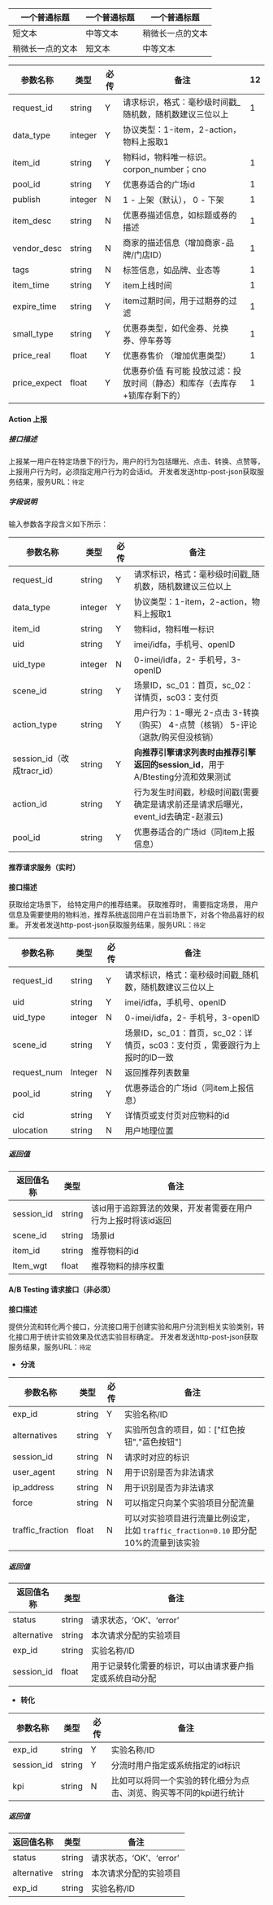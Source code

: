 

| 一个普通标题 | 一个普通标题 | 一个普通标题 |
| ------ | ------ | ------ |
| 短文本 | 中等文本 | 稍微长一点的文本 |
| 稍微长一点的文本 | 短文本 | 中等文本 |



| 参数名称         | 类型      | 必传   | 备注                                     | 12 |
| ------------ | ------- | ---- | -------------------------------------- |--------------------------------------|
| request_id   | string  | Y    | 请求标识，格式：毫秒级时间戳_随机数，随机数建议三位以上| 1 |
| data_type    | integer | Y    | 协议类型：1-item，2-action，物料上报取1|
| item_id      | string  | Y    | 物料id，物料唯一标识。corpon_number；cno          | 1 |
| pool_id      | string  | Y    | 优惠券适合的广场id                             | 1 |
| publish      | integer | N    | 1 - 上架（默认）， 0 - 下架                     | 1 |
| item_desc    | string  | N    | 优惠券描述信息，如标题或券的描述                       | 1 |
| vendor_desc  | string  | N    | 商家的描述信息（增加商家-品牌/门店ID）                  | 1 |
| tags         | string  | N    | 标签信息，如品牌、业态等                           | 1 |
| item_time    | string  | Y    | item上线时间                               | 1 |
| expire_time  | string  | Y    | item过期时间，用于过期券的过滤                      | 1 |
| small_type   | string  | Y    | 优惠券类型，如代金券、兑换券、停车券等                    | 1 |
| price_real   | float   | Y    | 优惠券售价 （增加优惠类型）                         | 1 |
| price_expect | float   | Y    | 优惠券价值 有可能 投放过滤：投放时间（静态）和库存（去库存+锁库存剩下的） | 1 |

#### Action 上报

##### 接口描述

上报某一用户在特定场景下的行为，用户的行为包括曝光、点击、转换、点赞等， 上报用户行为时，必须指定用户行为的会话id。 开发者发送http-post-json获取服务结果，服务URL：`待定`

##### 字段说明

输入参数各字段含义如下所示：

| 参数名称                   | 类型      | 必传   | 备注                                       |
| ---------------------- | ------- | ---- | ---------------------------------------- |
| request_id             | string  | Y    | 请求标识，格式：毫秒级时间戳_随机数，随机数建议三位以上             |
| data_type              | integer | Y    | 协议类型：1-item，2-action，物料上报取1              |
| item_id                | string  | Y    | 物料id，物料唯一标识                              |
| uid                    | string  | Y    | imei/idfa，手机号、openID                     |
| uid_type               | integer | N    | 0-imei/idfa，2- 手机号，3-openID              |
| scene_id               | string  | Y    | 场景ID，sc_01：首页，sc_02：详情页，sc03：支付页         |
| action_type            | string  | Y    | 用户行为：1-曝光 2-点击 3-转换（购买） 4-点赞（核销） 5-评论（退款/购买但没核销） |
| session_id（改成tracr_id） | string  | Y    | **向推荐引擎请求列表时由推荐引擎返回的session_id**，用于A/Btesting分流和效果测试 |
| action_id              | string  | Y    | 行为发生时间戳，秒级时间戳(需要确定是请求前还是请求后曝光，event_id去确定-赵淑云) |
| pool_id                | string  | Y    | 优惠券适合的广场id（同item上报信息）                    |

#### 推荐请求服务（实时）

**接口描述**

获取给定场景下， 给特定用户的推荐结果。 获取推荐时， 需要指定场景， 用户信息及需要使用的物料池，推荐系统返回用户在当前场景下，对各个物品喜好的权重。 开发者发送http-post-json获取服务结果，服务URL：`待定`

| 参数名称        | 类型      | 必传   | 备注                                       |
| ----------- | ------- | ---- | ---------------------------------------- |
| request_id  | string  | Y    | 请求标识，格式：毫秒级时间戳_随机数，随机数建议三位以上             |
| uid         | string  | Y    | imei/idfa，手机号、openID                     |
| uid_type    | integer | N    | 0-imei/idfa，2- 手机号，3-openID              |
| scene_id    | string  | Y    | 场景ID，sc_01：首页，sc_02：详情页，sc03：支付页 ，需要跟行为上报时的ID一致 |
| request_num | Integer | N    | 返回推荐列表数量                                 |
| pool_id     | string  | Y    | 优惠券适合的广场id（同item上报信息）                    |
| cid         | string  | Y    | 详情页或支付页对应物料的id                           |
| ulocation   | string  | N    | 用户地理位置                                   |

##### 返回值

| 返回值名称      | 类型     | 备注                               |
| ---------- | ------ | -------------------------------- |
| session_id | string | 该id用于追踪算法的效果，开发者需要在用户行为上报时将该id返回 |
| scene_id   | string | 场景id                             |
| item_id    | string | 推荐物料的id                          |
| Item_wgt   | float  | 推荐物料的排序权重                        |

#### A/B Testing 请求接口（非必须）

**接口描述**

提供分流和转化两个接口，分流接口用于创建实验和用户分流到相关实验类别，转化接口用于统计实验效果及优选实验目标确定。 开发者发送http-post-json获取服务结果，服务URL：`待定`

- **分流**

| 参数名称             | 类型     | 必传   | 备注                                       |
| ---------------- | ------ | ---- | ---------------------------------------- |
| exp_id           | string | Y    | 实验名称/ID                                  |
| alternatives     | string | Y    | 实验所包含的项目，如：["红色按钮","蓝色按钮"]               |
| session_id       | string | N    | 请求时对应的标识                                 |
| user_agent       | string | N    | 用于识别是否为非法请求                              |
| ip_address       | string | N    | 用于识别是否为非法请求                              |
| force            | string | N    | 可以指定只向某个实验项目分配流量                         |
| traffic_fraction | float  | N    | 可以对实验项目进行流量比例设定，比如 `traffic_fraction=0.10` 即分配10%的流量到该实验 |

##### 返回值

| 返回值名称       | 类型     | 备注                           |
| ----------- | ------ | ---------------------------- |
| status      | string | 请求状态，‘OK’、‘error’            |
| alternative | string | 本次请求分配的实验项目                  |
| exp_id      | string | 实验名称/ID                      |
| session_id  | float  | 用于记录转化需要的标识，可以由请求要户指定或系统自动分配 |

- **转化**

| 参数名称       | 类型     | 必传   | 备注                                  |
| ---------- | ------ | ---- | ----------------------------------- |
| exp_id     | string | Y    | 实验名称/ID                             |
| session_id | string | Y    | 分流时用户指定或系统指定的id标识                   |
| kpi        | string | N    | 比如可以将同一个实验的转化细分为点击、浏览、购买等不同的kpi进行统计 |

##### 返回值

| 返回值名称       | 类型     | 备注                |
| ----------- | ------ | ----------------- |
| status      | string | 请求状态，‘OK’、‘error’ |
| alternative | string | 本次请求分配的实验项目       |
| exp_id      | string | 实验名称/ID           |
